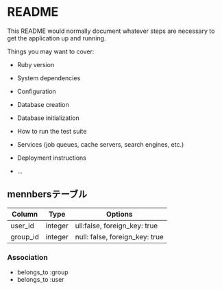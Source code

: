 # README

This README would normally document whatever steps are necessary to get the
application up and running.

Things you may want to cover:

* Ruby version

* System dependencies

* Configuration

* Database creation

* Database initialization

* How to run the test suite

* Services (job queues, cache servers, search engines, etc.)

* Deployment instructions

* ...

## mennbersテーブル

|Column|Type|Options|
|------|----|-------|
|user_id|integer|ull:false, foreign_key: true|
|group_id|integer|null: false, foreign_key: true|

### Association
- belongs_to :group
- belongs_to :user
